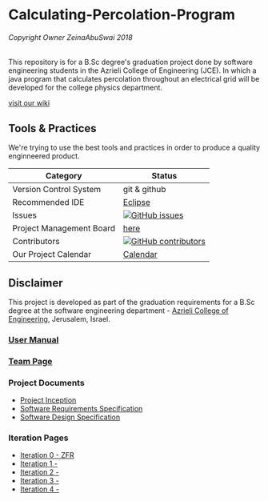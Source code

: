 # Calculating-Percolation-Program

###### Copyright Owner ZeinaAbuSwai 2018

This repository is for a B.Sc degree's graduation project done by software engineering students in the Azrieli College of Engineering (JCE). 
In which a java program that calculates percolation throughout an electrical grid will be developed for the college physics department.

[visit our wiki](https://github.com/ZeinaAbuSwai/Calculating-Percolation-Program/wiki)


## Tools & Practices
We're trying to use the best tools and practices in order to produce a quality enginneered product.

|Category|Status|
|---|---|
| Version Control System| git & github |
| Recommended IDE | [Eclipse](https://www.eclipse.org) |
| Issues | [![GitHub issues](https://img.shields.io/github/issues/ZeinaAbuSwai/project-template.svg?style=flat)](https://github.com/ZeinaAbuSwai/Calculating-Percolation-Program/issues) |
| Project Management Board| [here](https://github.com/ZeinaAbuSwai/Calculating-Percolation-Program/projects) |
| Contributors | [![GitHub contributors](https://img.shields.io/github/contributors/jce-il/project-template.svg)](https://github.com/ZeinaAbuSwai/Calculating-Percolation-Program/graphs/contributors)|
| Our Project Calendar | [Calendar](https://calendar.google.com/calendar/embed?src=ofbe3kdsde039ra5vqdq53tm9s%40group.calendar.google.com&ctz=Asia%2FJerusalem)|

## Disclaimer
This project is developed as part of the graduation requirements for a B.Sc degree at the software engineering department - [Azrieli College of Engineering](http://www.jce.ac.il/), Jerusalem, Israel.


### [User Manual](../../wiki/user-manual) 

### [Team Page](../../wiki/team)

### Project Documents
- [Project Inception](../../wiki/Project-Inception)
- [Software Requirements Specification](../../wiki/srs)
- [Software Design Specification](../../wiki/sds)

### Iteration Pages
- [Iteration 0 - ZFR](https://github.com/ZeinaAbuSwai/Calculating-Percolation-Program/wiki/Iteration-0---ZFR)
- [Iteration 1 - ](https://github.com/ZeinaAbuSwai/Calculating-Percolation-Program/wiki/Iteration-1)
- [Iteration 2 - ](https://github.com/ZeinaAbuSwai/Calculating-Percolation-Program/wiki/Iteration-2)
- [Iteration 3 - ](https://github.com/ZeinaAbuSwai/Calculating-Percolation-Program/wiki/Iteration-3)
- [Iteration 4 - ](https://github.com/ZeinaAbuSwai/Calculating-Percolation-Program/wiki/Iteration-4)



